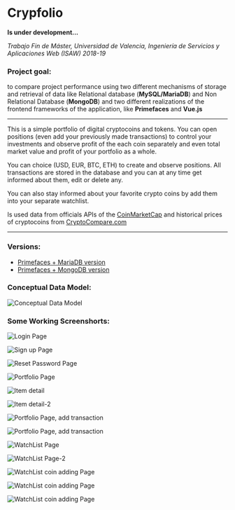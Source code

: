 # Crypfolio

**Is under development...**

*Trabajo Fin de Máster, Universidad de Valencia, 
Ingeniería de Servicios y Aplicaciones Web (ISAW) 2018-19*

### Project goal:
to compare project performance using two different mechanisms
of storage and retrieval of data like Relational database
(**MySQL/MariaDB**) and Non Relational Database (**MongoDB**)
and two different realizations of the frontend 
frameworks of the application, like **Primefaces** and **Vue.js**

-----

This is a simple portfolio of digital cryptocoins and tokens. You can open positions 
(even add your previously made transactions) to control your investments and observe 
profit of the each coin  separately and even total market value and profit of your 
portfolio as a whole.

You can choice (USD, EUR, BTC, ETH) to create and observe 
positions. All transactions are stored in the database and  you can at any time get 
informed about them, edit or delete any.
 
You can also stay informed about your favorite crypto coins by add them into 
your separate watchlist.

Is used data from officials APIs of the 
[CoinMarketCap](https://coinmarketcap.com/api/ "CoinMarketCap") and 
historical prices of cryptocoins from 
[CryptoCompare.com](https://min-api.cryptocompare.com/ "CryptoCompare.com")


-----

### Versions:
* [Primefaces + MariaDB version](crypfolio-jsf-mariadb "Primefaces + MariaDB version")
* [Primefaces + MongoDB version](crypfolio-jsf-mongodb "Primefaces + MongoDB version")

### Conceptual Data Model:

![Conceptual Data Model](images/CrypFolio-Conceptual_Model_UML.png "Conceptual Data Model")

### Some Working Screenshorts:

![Login Page](images/login-page.png)

![Sign up Page](images/signup.png)

![Reset Password Page](images/password-reset-page.png)

![Portfolio Page](images/portfolio.png)

![Item detail](images/item-detail.png)

![Item detail-2](images/item-detail-page2.png)

![Portfolio Page, add transaction](images/add-transaction.png)

![Portfolio Page, add transaction](images/add-transaction-2.png)

![WatchList Page](images/watchlist-page.png)

![WatchList Page-2](images/watchlist-2-page.png)

![WatchList coin adding Page](images/watchlist-add-coin-page.png)

![WatchList coin adding Page](images/watchlist-add-coin-page-2.png)

![WatchList coin adding Page](images/watchlist-add-coin-page-3.png)

